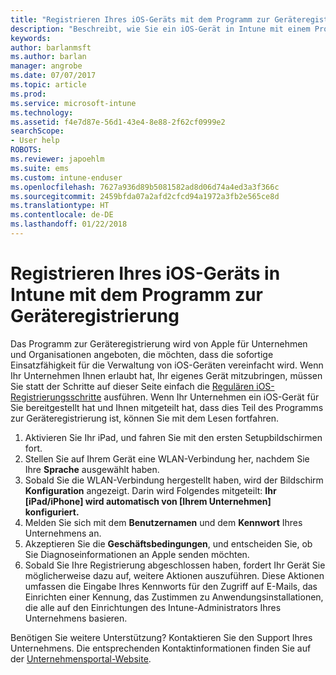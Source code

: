```yaml
---
title: "Registrieren Ihres iOS-Geräts mit dem Programm zur Geräteregistrierung | Microsoft-Dokumentation"
description: "Beschreibt, wie Sie ein iOS-Gerät in Intune mit einem Programm zur Geräteregistrierung registrieren"
keywords: 
author: barlanmsft
ms.author: barlan
manager: angrobe
ms.date: 07/07/2017
ms.topic: article
ms.prod: 
ms.service: microsoft-intune
ms.technology: 
ms.assetid: f4e7d87e-56d1-43e4-8e88-2f62cf0999e2
searchScope:
- User help
ROBOTS: 
ms.reviewer: japoehlm
ms.suite: ems
ms.custom: intune-enduser
ms.openlocfilehash: 7627a936d89b5081582ad8d06d74a4ed3a3f366c
ms.sourcegitcommit: 2459bfda07a2afd2cfcd94a1972a3fb2e565ce8d
ms.translationtype: HT
ms.contentlocale: de-DE
ms.lasthandoff: 01/22/2018
---
```

# <a name="enroll-your-ios-device-in-intune-with-the-device-enrollment-program"></a>Registrieren Ihres iOS-Geräts in Intune mit dem Programm zur Geräteregistrierung

Das Programm zur Geräteregistrierung wird von Apple für Unternehmen und Organisationen angeboten, die möchten, dass die sofortige Einsatzfähigkeit für die Verwaltung von iOS-Geräten vereinfacht wird. Wenn Ihr Unternehmen Ihnen erlaubt hat, Ihr eigenes Gerät mitzubringen, müssen Sie statt der Schritte auf dieser Seite einfach die [Regulären iOS-Registrierungsschritte](enroll-your-device-in-intune-ios.md) ausführen. Wenn Ihr Unternehmen ein iOS-Gerät für Sie bereitgestellt hat und Ihnen mitgeteilt hat, dass dies Teil des Programms zur Geräteregistrierung ist, können Sie mit dem Lesen fortfahren.

1.  Aktivieren Sie Ihr iPad, und fahren Sie mit den ersten Setupbildschirmen fort.
2.  Stellen Sie auf Ihrem Gerät eine WLAN-Verbindung her, nachdem Sie Ihre **Sprache** ausgewählt haben.
3.  Sobald Sie die WLAN-Verbindung hergestellt haben, wird der Bildschirm **Konfiguration** angezeigt. Darin wird Folgendes mitgeteilt: **Ihr [iPad/iPhone] wird automatisch von [Ihrem Unternehmen] konfiguriert.**
4.  Melden Sie sich mit dem **Benutzernamen** und dem **Kennwort** Ihres Unternehmens an.
5.  Akzeptieren Sie die **Geschäftsbedingungen**, und entscheiden Sie, ob Sie Diagnoseinformationen an Apple senden möchten.
6.  Sobald Sie Ihre Registrierung abgeschlossen haben, fordert Ihr Gerät Sie möglicherweise dazu auf, weitere Aktionen auszuführen. Diese Aktionen umfassen die Eingabe Ihres Kennworts für den Zugriff auf E-Mails, das Einrichten einer Kennung, das Zustimmen zu Anwendungsinstallationen, die alle auf den Einrichtungen des Intune-Administrators Ihres Unternehmens basieren.

Benötigen Sie weitere Unterstützung? Kontaktieren Sie den Support Ihres Unternehmens. Die entsprechenden Kontaktinformationen finden Sie auf der [Unternehmensportal-Website](https://portal.manage.microsoft.com#HelpDeskDialog).
